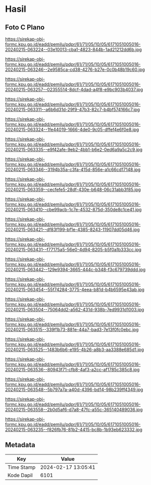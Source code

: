 # Hasil

## Foto C Plano

https://sirekap-obj-formc.kpu.go.id/eadd/pemilu/pdpr/61/71/05/10/05/6171051005016-20240215-063224--03e10013-cba1-4823-844b-1ad21212dd6b.jpg

https://sirekap-obj-formc.kpu.go.id/eadd/pemilu/pdpr/61/71/05/10/05/6171051005016-20240215-063246--2e9585ca-cd38-4276-b27e-0c0b48b19c60.jpg

https://sirekap-obj-formc.kpu.go.id/eadd/pemilu/pdpr/61/71/05/10/05/6171051005016-20240215-063257--02355514-8dcf-4dad-a4f8-e9bc903b4037.jpg

https://sirekap-obj-formc.kpu.go.id/eadd/pemilu/pdpr/61/71/05/10/05/6171051005016-20240215-063311--a6b6d31d-29f9-47b3-82c7-b4bf574166c7.jpg

https://sirekap-obj-formc.kpu.go.id/eadd/pemilu/pdpr/61/71/05/10/05/6171051005016-20240215-063324--1fe44019-1666-4de0-9c05-dffef4e6f0e8.jpg

https://sirekap-obj-formc.kpu.go.id/eadd/pemilu/pdpr/61/71/05/10/05/6171051005016-20240215-063335--e9f42afe-9eb2-4bb1-b6e2-0ed6a9a5c2c9.jpg

https://sirekap-obj-formc.kpu.go.id/eadd/pemilu/pdpr/61/71/05/10/05/6171051005016-20240215-063346--3194b35a-c3fa-415d-856e-a1c66cd17148.jpg

https://sirekap-obj-formc.kpu.go.id/eadd/pemilu/pdpr/61/71/05/10/05/6171051005016-20240215-063359--cecfefe5-28df-430e-b648-06c31abb3f85.jpg

https://sirekap-obj-formc.kpu.go.id/eadd/pemilu/pdpr/61/71/05/10/05/6171051005016-20240215-063410--cbe99acb-1c7e-4532-875d-350de8c1ce41.jpg

https://sirekap-obj-formc.kpu.go.id/eadd/pemilu/pdpr/61/71/05/10/05/6171051005016-20240215-063421--df83f199-bf1e-4385-8243-11907dd05d46.jpg

https://sirekap-obj-formc.kpu.go.id/eadd/pemilu/pdpr/61/71/05/10/05/6171051005016-20240215-063431--f77175a5-56e0-4d94-8205-b5f0a1b333cc.jpg

https://sirekap-obj-formc.kpu.go.id/eadd/pemilu/pdpr/61/71/05/10/05/6171051005016-20240215-063442--129e9394-3665-444c-b348-f3c679739ddd.jpg

https://sirekap-obj-formc.kpu.go.id/eadd/pemilu/pdpr/61/71/05/10/05/6171051005016-20240215-063454--55f74284-3775-4eea-b81d-b4b6595e43ab.jpg

https://sirekap-obj-formc.kpu.go.id/eadd/pemilu/pdpr/61/71/05/10/05/6171051005016-20240215-063504--75064dd2-a562-431d-938b-7ed9931d1003.jpg

https://sirekap-obj-formc.kpu.go.id/eadd/pemilu/pdpr/61/71/05/10/05/6171051005016-20240215-063515--339f1b73-881e-44a7-bad3-7e13f0fc0ebc.jpg

https://sirekap-obj-formc.kpu.go.id/eadd/pemilu/pdpr/61/71/05/10/05/6171051005016-20240215-063525--1483b6b6-e195-4b26-a8b3-aa3388e685d1.jpg

https://sirekap-obj-formc.kpu.go.id/eadd/pemilu/pdpr/61/71/05/10/05/6171051005016-20240215-063536--80943f71-cfb8-4af3-a2cc-af1785c385c8.jpg

https://sirekap-obj-formc.kpu.go.id/eadd/pemilu/pdpr/61/71/05/10/05/6171051005016-20240215-063548--5b797a7a-a40d-4396-bd14-98b239ff4349.jpg

https://sirekap-obj-formc.kpu.go.id/eadd/pemilu/pdpr/61/71/05/10/05/6171051005016-20240215-063558--2b0d5af6-d7a8-47fc-a55c-365140489036.jpg

https://sirekap-obj-formc.kpu.go.id/eadd/pemilu/pdpr/61/71/05/10/05/6171051005016-20240215-063235--f826fb76-81b2-4415-bc8b-1b93eb623332.jpg


## Metadata

| Key        | Value               |
| ---------- | ------------------- |
| Time Stamp | 2024-02-17 13:05:41 |
| Kode Dapil | 6101                |



